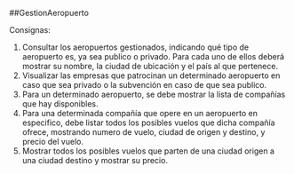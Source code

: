 ##GestionAeropuerto

Consignas:

1.	Consultar los aeropuertos gestionados, indicando qué tipo de aeropuerto es, ya sea publico o privado. Para cada uno de ellos deberá mostrar su nombre, la ciudad de ubicación y el país al que pertenece.
2.	Visualizar las empresas que patrocinan un determinado aeropuerto en caso que sea privado o la subvención en caso de que sea publico.
3.	Para un determinado aeropuerto, se debe mostrar la lista de compañías que hay disponibles.
4.	Para una determinada compañía que opere en un aeropuerto en especifico, debe listar todos los posibles vuelos que dicha compañía ofrece, mostrando numero de vuelo, ciudad de origen y destino, y precio del vuelo.
5.	Mostrar todos los posibles vuelos que parten de una ciudad origen a una ciudad destino y mostrar su precio.
